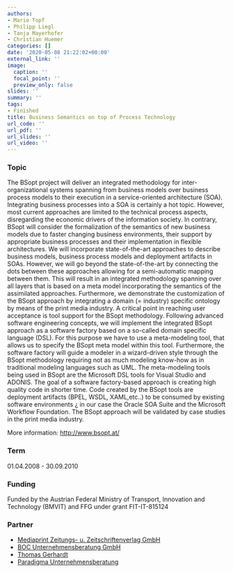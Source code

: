 ```yaml
---
authors:
- Mario Topf
- Philipp Liegl
- Tanja Mayerhofer
- Christian Huemer
categories: []
date: '2020-05-08 21:22:02+00:00'
external_link: ''
image:
  caption: ''
  focal_point: ''
  preview_only: false
slides: ''
summary: ''
tags:
- Finished
title: Business Semantics on top of Process Technology
url_code: ''
url_pdf: ''
url_slides: ''
url_video: ''
---
```


### Topic

The BSopt project will deliver an integrated methodology for inter-organizational systems spanning from business models over business process models to their execution in a service-oriented architecture (SOA). Integrating business processes into a SOA is certainly a hot topic. However, most current approaches are limited to the technical process aspects, disregarding the economic drivers of the information society. In contrary, BSopt will consider the formalization of the semantics of new business models due to faster changing business environments, their support by appropriate business processes and their implementation in flexible architectures. We will incorporate state-of-the-art approaches to describe business models, business process models and deployment artifacts in SOAs. However, we will go beyond the state-of-the-art by connecting the dots between these approaches allowing for a semi-automatic mapping between them. This will result in an integrated methodology spanning over all layers that is based on a meta model incorporating the semantics of the assimilated approaches. Furthermore, we demonstrate the customization of the BSopt approach by integrating a domain (= industry) specific ontology by means of the print media industry. A critical point in reaching user acceptance is tool support for the BSopt methodology. Following advanced software engineering concepts, we will implement the integrated BSopt approach as a software factory based on a so-called domain specific language (DSL). For this purpose we have to use a meta-modeling tool, that allows us to specify the BSopt meta model within this tool. Furthermore, the software factory will guide a modeler in a wizard-driven style through the BSopt methodology requiring not as much modeling know-how as in traditional modeling languages such as UML. The meta-modeling tools being used in BSopt are the Microsoft DSL tools for Visual Studio and ADONIS. The goal of a software factory-based approach is creating high quality code in shorter time. Code created by the BSopt tools are deployment artifacts (BPEL, WSDL, XAML,etc..) to be consumed by existing software environments ¿ in our case the Oracle SOA Suite and the Microsoft Workflow Foundation. The BSopt approach will be validated by case studies in the print media industry.

More information: <http://www.bsopt.at/>

### Term

01.04.2008 - 30.09.2010

### Funding

Funded by the Austrian Federal Ministry of Transport, Innovation and Technology (BMVIT) and FFG under grant FIT-IT-815124

### Partner

<ul class="partnerList"><li><a href="http://www.mediaprint.at/">Mediaprint Zeitungs- u. Zeitschriftenverlag GmbH</a></li><li><a href="http://www.big.tuwien.ac.at/projects/8">BOC Unternehmensberatung GmbH</a></li><li><a href="http://www.big.tuwien.ac.at/projects/8">Thomas Gerhardt</a></li><li><a href="http://www.paradigma.net/">Paradigma Unternehmensberatung</a></li></ul>